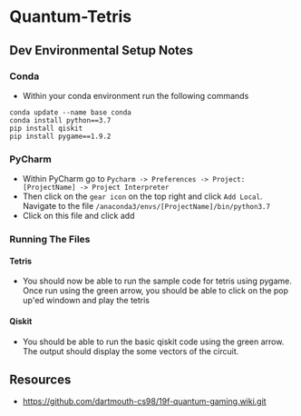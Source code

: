 # Quantum-Tetris

## Dev Environmental Setup Notes

### Conda
* Within your conda environment run the following commands
```
conda update --name base conda
conda install python==3.7
pip install qiskit
pip install pygame==1.9.2
```

### PyCharm
* Within PyCharm go to `Pycharm -> Preferences -> Project:[ProjectName] -> Project Interpreter`
* Then click on the `gear icon` on the top right and click `Add Local`. Navigate to the file `/anaconda3/envs/[ProjectName]/bin/python3.7`
* Click on this file and click add
### Running The Files
#### Tetris
* You should now be able to run the sample code for tetris using pygame. Once run using the green arrow, you should be able to click on the pop up'ed windown and play the tetris
#### Qiskit
* You should be able to run the basic qiskit code using the green arrow. The output should display the some vectors of the circuit.

## Resources
* https://github.com/dartmouth-cs98/19f-quantum-gaming.wiki.git
